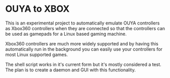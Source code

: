 OUYA to XBOX
============

This is an experimental project to automatically emulate OUYA controllers as Xbox360 controllers when they are connected so that the controllers can be used as gamepads for a Linux based gaming machine.

Xbox360 controllers are much more widely supported and by having this automatically run in the background you can easily use your controllers for most Linux supported games.

The shell script works in it's current form but it's mostly considered a test. The plan is to create a daemon and GUI with this functionality.
